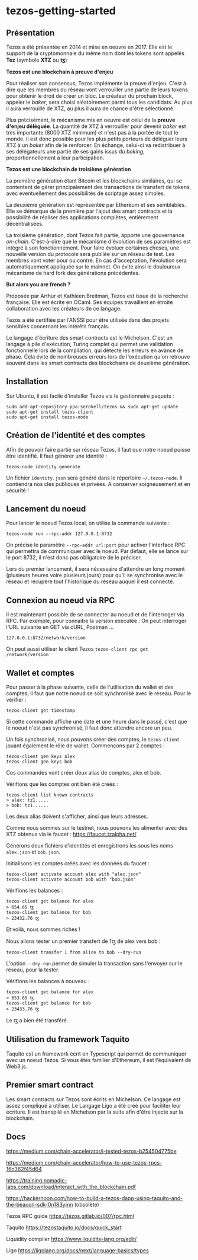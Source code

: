 # tezos-getting-started

## Présentation

Tezos a été présentée en 2014 et mise en oeuvre en 2017. Elle est le support de la cryptomonnaie du même nom dont les tokens sont appelés **Tez** (symbole **XTZ** ou **ꜩ**) 

**Tezos est une blockchain à preuve d'enjeu**

Pour réaliser son consensus, Tezos implémente la preuve d'enjeu. C'est à dire que les membres du réseau vont verrouiller une partie de leurs tokens pour obtenir le droit de créer un bloc. Le créateur du prochain block, appeler le _baker_, sera choisi aléatoirement parmi tous les candidats. Au plus il aura verrouillé de XTZ, au plus il aura de chance d'être sélectionné.

Plus précisément, le mécanisme mis en oeuvre est celui de la **preuve d'enjeu déléguée**. La quantité de XTZ à verrouiller pour devenir _baker_ est très importante (8000 XTZ minimum) et n'est pas à la portée de tout le monde. Il est donc possible pour les plus petits porteurs de déléguer leurs XTZ à un _baker_ afin de le renforcer. En échange, celui-ci va redistribuer à ses délégateurs une partie de ses gains issus du _baking_, proportionnellement à leur participation.

**Tezos est une blockchain de troisième génération**

La première génération étant Bitcoin et les blockchains similaires, qui se contentent de gérer principalement des transactions de transfert de tokens, avec éventuellement des possibilités de scriptage assez simples.

La deuxième génération est représentée par Ethereum et ses semblables. Elle se démarque de la première par l'ajout des smart contracts et la possibilité de réaliser des applications complètes, entièrement décentralisées.

La troisième génération, dont Tezos fait partie, apporte une gouvernance _on-chain_. C'est-à-dire que le mécanisme d'évolution de ses paramètres est intégré à son fonctionnement. Pour faire évoluer certaines choses, une nouvelle version du protocole sera publiée sur un réseau de test. Les membres vont voter pour ou contre. En cas d'acceptation, l'évolution sera automatiquement appliquée sur le mainnet. On évite ainsi le douloureux mécanisme de hard fork des générations précédentes.

**But alors you are french ?**

Proposée par Arthur et Kathleen Breitman, Tezos est issue de la recherche française. Elle est écrite en OCaml. Ses équipes travaillent en étroite collaboration avec les créateurs de ce langage.

Tezos a été certifiée par l'ANSSI pour être utilisée dans des projets sensibles concernant les intérêts français.

Le langage d'écriture des smart contracts est le Michelson. C'est un langage à pile d'exécution, Turing complet qui permet une validation fonctionnelle lors de la compilation, qui détecte les erreurs en avance de phase. Cela évite de nombreuses erreurs lors de l'exécution qu'on retrouve souvent dans les smart contracts des blockchains de deuxième génération.


## Installation

Sur Ubuntu, il est facile d'installer Tezos via le gestionnaire paquets :
```
sudo add-apt-repository ppa:serokell/tezos && sudo apt-get update
sudo apt-get install tezos-client
sudo apt-get install tezos-node
```

## Création de l'identité et des comptes

Afin de pouvoir faire partie sur réseau Tezos, il faut que notre noeud puisse être identifié. Il faut générer une identité :

```
tezos-node identity generate
```

Un fichier ```identity.json``` sera généré dans le répertoire ```~/.tezos-node```. Il contiendra nos clés publiques et privées. A conserver soigneusement et en sécurité !


## Lancement du noeud

Pour lancer le noeud Tezos local, on utilise la commande suivante :

```tezos-node run --rpc-addr 127.0.0.1:8732```

On précise le paramètre ```--rpc-addr url:port``` pour activer l'interface RPC qui permettra de communiquer avec le noeud.
Par défaut, elle se lance sur le port 8732, il n'est donc pas obligatoire de le préciser.

Lors du premier lancement, il sera nécessaire d'attendre un long moment (plusieurs heures voire plusieurs jours) pour qu'il se synchronise avec le réseau et récupère tout l'historique du réseau auquel il est connecté.


## Connexion au noeud via RPC

Il est maintenant possible de se connecter au noeud et de l'interroger via RPC. Par exemple, pour connaitre la version exécutée :
On peut interroger l'URL suivante en GET via cURL, Postman ...

```127.0.0.1:8732/network/version```

On peut aussi utiliser le client Tezos
```tezos-client rpc get /network/version```

## Wallet et comptes

Pour passer à la phase suivante, celle de l'utilisation du wallet et des comptes, il faut que notre noeud se soit synchronisé avec le réseau.
Pour le vérifier :

```
tezos-client get timestamp
```
Si cette commande affiche une date et une heure dans le passé, c'est que le noeud n'est pas synchronisé, il faut donc attendre encore un peu.

Un fois synchronisé, nous pouvons créer des comptes, le ```tezos-client``` jouant également le rôle de wallet. Commençons par 2 comptes :

```
tezos-client gen keys alex
tezos-client gen keys bob
```
Ces commandes vont créer deux alias de comptes, alex et bob. 

Vérifions que les comptes ont bien été créés :

```
tezos-client list known contracts
> alex: tz1.....
> bob: tz1......
```

Les deux alias doivent s'afficher, ainsi que leurs adresses.

Comme nous sommes sur le testnet, nous pouvons les alimenter avec des XTZ obtenus via le faucet : https://faucet.tzalpha.net/

Générons deux fichiers d'identités et enregistrons les sous les noms ```alex.json``` et ```bob.json```.

Initialisons les comptes créés avec les données du faucet :

```
tezos-client activate account alex with "alex.json"
tezos-client activate account bob with "bob.json"
```

Vérifions les balances :
```
tezos-client get balance for alex
> 654.65 ꜩ
tezos-client get balance for bob
> 23432.76 ꜩ
```
Et voilà, nous sommes riches !

Nous allons tester un premier transfert de 1ꜩ de alex vers bob :
```
tezos-client transfer 1 from alice to bob --dry-run
```

L'option ```--dry-run``` permet de simuler la transaction sans l'envoyer sur le réseau, pour la tester.

Vérifions les balances à nouveau :
```
tezos-client get balance for alex
> 653.65 ꜩ
tezos-client get balance for bob
> 23433.76 ꜩ
```
Le ꜩ a bien été transféré.

## Utilisation du framework Taquito

Taquito est un framework écrit en Typescript qui permet de communiquer avec un noeud Tezos. Si vous êtes familier d'Ethereum, il est l'équivalent de Web3.js.

## Premier smart contract

Les smart contracts sur Tezos sont écrits en Michelson. Ce langage est assez compliqué à utiliser. Le Langage Ligo a été créé pour faciliter leur écriture. Il est transpilé en Michelson par la suite afin d'être injecté sur la blockchain.

## Docs

https://medium.com/chain-accelerator/i-tested-tezos-b254504775be

https://medium.com/chain-accelerator/how-to-use-tezos-rpcs-16c362f45d64

https://training.nomadic-labs.com/download/interact_with_the_blockchain.pdf

https://hackernoon.com/how-to-build-a-tezos-dapp-using-taquito-and-the-beacon-sdk-0n183ymn (obsolète)

Tezos RPC guide https://tezos.gitlab.io/007/rpc.html

Taquito https://tezostaquito.io/docs/quick_start

Liquidity compiler https://www.liquidity-lang.org/edit/

Ligo https://ligolang.org/docs/next/language-basics/types